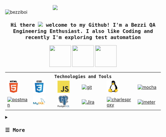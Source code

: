  
 <img align="right" width="350" src="https://user-images.githubusercontent.com/106346771/185440900-81a0b63e-08b7-4130-b7e1-b78f027216fc.gif">

 <p align="left"> <img src="https://komarev.com/ghpvc/?username=bezziboi&label=Profile%20views&color=19191a&style=flat" alt="bezziboi" /></p>

<h3 align="center"> <samp> Hi there <img width="30" src="https://user-images.githubusercontent.com/106346771/188023897-8b68f1fb-e864-4f63-b7de-e4f31a3615c1.gif"/> welcome to my Github! I'm a Bezzi QA Engineering Enthusiast. I also like Coding and recently I'm exploring test automation </samp> </h3>





<p align="center">
<a href= "https://www.linkedin.com/in/bezziboi"><img src="https://img.icons8.com/clouds/500/000000/linkedin.png" height="70" width="70"/></a>
<a href= "https://t.me/bezZzii"><img src="https://img.icons8.com/clouds/500/000000/telegram-app.png" height="70" width="70"/></a>
<a href= "https://instagram.com/a_bezzii"><img src="https://img.icons8.com/clouds/500/000000/instagram-new--v3.png" height="70" width="70"/></a>
</p>

<div align="center">

<table>
<tbody>
  <tr>
    <th colspan="6"> <samp> Technologies and Tools </samp> </th>
  </tr>
  <tr>
    <td width="70px"><a href="https://www.w3.org/html/" target="_blank" rel="noreferrer"> <img src="https://raw.githubusercontent.com/devicons/devicon/master/icons/html5/html5-original-wordmark.svg" alt="html5" width="40" height="40"/> </a></td>
    <td width="70px"><a href="https://www.w3schools.com/css/" target="_blank" rel="noreferrer">
<img src="https://raw.githubusercontent.com/devicons/devicon/master/icons/css3/css3-original-wordmark.svg" alt="css3" width="40" height="40"/> </a></td>
    <td width="70px"><a href="https://developer.mozilla.org/en-US/docs/Web/JavaScript" target="_blank" rel="noreferrer"> 
<img src="https://raw.githubusercontent.com/devicons/devicon/master/icons/javascript/javascript-original.svg" alt="javascript" width="40" height="40"/> </a></td>
    <td width="70px"><a href="https://git-scm.com/" target="_blank" rel="noreferrer"> <img src="https://www.vectorlogo.zone/logos/git-scm/git-scm-icon.svg" alt="git" width="40" height="40"/></td>
    <td width="70px"><a href="https://www.linux.org/" target="_blank" rel="noreferrer"> <img src="https://raw.githubusercontent.com/devicons/devicon/master/icons/linux/linux-original.svg" alt="linux" width="40" height="40"/> </a></td>
    <td width="70px"><a href="https://mochajs.org" target="_blank" rel="noreferrer"> 
<img src="https://www.vectorlogo.zone/logos/mochajs/mochajs-icon.svg" alt="mocha" width="40" height="40"/> </a></td>
  </tr>
  <tr>
    <td width="70px"><a href="https://postman.com" target="_blank" rel="noreferrer"> <img src="https://www.vectorlogo.zone/logos/getpostman/getpostman-icon.svg" alt="postman" width="40" height="40"/> </a></td>
    <td width="70px"><a href="https://www.mysql.com/" target="_blank" rel="noreferrer">
<img src="https://raw.githubusercontent.com/devicons/devicon/master/icons/mysql/mysql-original-wordmark.svg" alt="mysql" width="40" height="40"/></a> </td>
    <td width="70px"><a href="https://www.postgresql.org" target="_blank" rel="noreferrer"><img src="https://raw.githubusercontent.com/devicons/devicon/master/icons/postgresql/postgresql-original-wordmark.svg" alt="postgresql" width="40" height="40"/> </a></td>
    <td width="70px"><a href="https://www.atlassian.com/software/jira/features" target="_blank" rel="noreferrer"><img src="https://img.icons8.com/color/480/000000/jira.png" alt="Jira" width="40" height="40"/> </a></td>
    <td width="70px"><a href="https://www.charlesproxy.com" target="_blank" rel="noreferrer"><img src="https://user-images.githubusercontent.com/106346771/185462341-ab75bb97-e651-4b2e-bc9e-f16c56e45058.png" alt="charlesproxy" width="40" height="40"/> </a></td>
    <td width="70px"><a href="https://jmeter.apache.org" target="_blank" rel="noreferrer"><img src="https://user-images.githubusercontent.com/106346771/185463617-1abb5e89-126c-4ac7-9784-1eb74354f686.svg" alt="jmeter" width="40" height="40"/> </a></td>
  </tr>
</tbody>
</table>

</div>




<details>
<summary list-style="none"><h3><samp>☰ More</samp></h3></summary>

<p align="left">
<img src="http://github-readme-streak-stats.herokuapp.com?user=Bezziboi&theme=dark&hide_border=true&ring=DD8686&fire=DD0D0D&currStreakLabel=DD4646" />
</p>

<p align="left">
<img src="https://github-readme-stats.vercel.app/api?username=Bezziboi&show_icons=true&theme=dark&hide=issues,contribs&hide_border=true" />
</p>

<p align="left">
<img src="https://github-readme-stats.vercel.app/api/top-langs/?username=Bezziboi&layout=compact&theme=dark&hide_border=true" />
</p>

</details>




